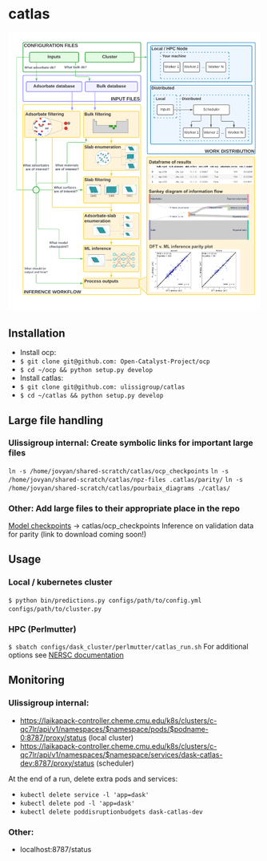 # catlas
![catlas overview](https://github.com/ulissigroup/catlas/blob/main/catlas_overview.png?raw=true)
## Installation
 - Install ocp:
  - `$ git clone git@github.com: Open-Catalyst-Project/ocp`
  - `$ cd ~/ocp && python setup.py develop`
 - Install catlas:
  - `$ git clone git@github.com: ulissigroup/catlas`
  - `$ cd ~/catlas && python setup.py develop`

## Large file handling
 ### Ulissigroup internal: Create symbolic links for important large files
 `ln -s /home/jovyan/shared-scratch/catlas/ocp_checkpoints`
 `ln -s /home/jovyan/shared-scratch/catlas/npz-files .catlas/parity/`
 `ln -s /home/jovyan/shared-scratch/catlas/pourbaix_diagrams ./catlas/`
 
 ### Other: Add large files to their appropriate place in the repo
 [Model checkpoints](https://github.com/Open-Catalyst-Project/ocp/blob/main/MODELS.md) -> catlas/ocp_checkpoints
 Inference on validation data for parity (link to download coming soon!)

## Usage
### Local / kubernetes cluster
`$ python bin/predictions.py configs/path/to/config.yml configs/path/to/cluster.py`

### HPC (Perlmutter)
`$ sbatch configs/dask_cluster/perlmutter/catlas_run.sh`
For additional options see [NERSC documentation](https://docs.nersc.gov/jobs/)

## Monitoring
### Ulissigroup internal:
- https://laikapack-controller.cheme.cmu.edu/k8s/clusters/c-qc7lr/api/v1/namespaces/$namespace/pods/$podname-0:8787/proxy/status (local cluster)
- https://laikapack-controller.cheme.cmu.edu/k8s/clusters/c-qc7lr/api/v1/namespaces/$namespace/services/dask-catlas-dev:8787/proxy/status (scheduler)

At the end of a run, delete extra pods and services:
- `kubectl delete service -l 'app=dask'`
- `kubectl delete pod -l 'app=dask'`
- `kubectl delete poddisruptionbudgets dask-catlas-dev`

### Other:
- localhost:8787/status





